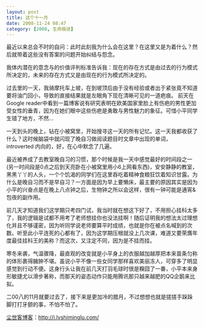 ```yaml
---
layout: post
title: 这个十一月
date: 2008-11-24 08:47
category: [2008, 生命痕迹]
---
```

最近以来总会不时的自问：此时此刻我为什么会在这里？在这里又是为着什么？然后就带着这些没有答案的问题开始纠结与怨念。

我体内潜在的意念与的价值评判标准告诉我：现在的存在方式是由过去的行为模式所决定的，未来的存在方式又是由现在的行为模式所决定的。

过去里的一天，我骑摩托车上坡，在到坡顶后由于没有经验或者出于紧张竟不知道要将油门回小，导致的直接结果就是左眼角下现在清晰可见的一道疤痕。 前天在Google reader中看到一篇博客说有研究表明在欧美国家里脸上有伤疤的男性更加受女性的垂青，因为在她们眼中这些伤疤是勇敢与男性魅力的象征。可惜小平同学生错了地方，不然…

一天到头的晚上，钻在小被窝里，开始搜寻这一天的所有记忆。这一天我都收获了什么？这时候脑袋中就闪现了晚自习做阅读题目时文章中出现的单词，introverted 内向的，好，在心中默念了几遍。

最近被养成了去教室晚自习的习惯，那个时候是我一天中感觉最好的时间段之一(另一时间段是0点之后到天亮卧在小被窝里用小6上网看东西)，安安静静的教室，黑黑丫丫的人头，一个个饥渴的同学们在这里吞吃着精神食粮狂饮着知识甘露。为什么是晚自习而不是早自习？一方面是因为早上要懒床，最主要的原因其实是因为小平的兴奋点是在晚上八点钟之后，生物钟之所以会这样，很有一钟可能是通宵&amp;包夜的副作用。

前几天才知道我们这学期只考四门试，我当时就在想这下好了，不用担心挂科太多了，我的逻辑是试都不用考了老师想挂你也没法挂啊！随后证明我的想法太过理想化并且不够谨密，因为听同学说老师要算平时成绩，也就是你在被点名喊到的次数。听至此小平连死的心都有了，因为这学期压根就没上几次课，难道又要荣膺年度最佳挂科王的美称？而这次，又注定不同，因为是不挂而挂。

寒冬来袭，气温骤降，最直观的改变就是小平身上的衣服越加越厚把本来苗条匀称的体形裹得臃肿不堪。虽说小平不像一些女同学那样喜欢美丽冻人，可穿多了明显感觉到行动不便。这身行头让我在前几天打羽毛球时很是糗囧了一番，小平本来身形敏捷尤以滑步著称，而那天的姿态动作只能用腾讯那只越来越肥的QQ企鹅来比拟。

二00八的11月就要过去了，接下来是更加冷的腊月，不过想想也就是搓搓手跺跺脚打打牙颤的事，不怕不怕了。

<a href="http://i.lvshiminglu.com/">尘世客博客</a>：<a href="http://i.lvshiminglu.com/">http://i.lvshiminglu.com/</a>

